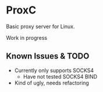 # ProxC
Basic proxy server for Linux.

Work in progress

## Known Issues & TODO
- Currently only supports SOCKS4
  - Have not tested SOCKS4 BIND
- Kind of ugly, needs refactoring

